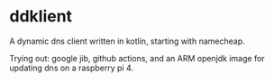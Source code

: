 # ddklient

A dynamic dns client written in kotlin, starting with namecheap. 

Trying out: google jib, github actions, and an ARM openjdk image for updating dns on a raspberry pi 4.

